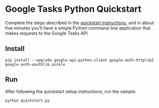 # Google Tasks Python Quickstart

Complete the steps described in the [quickstart instructions](
https://developers.google.com/google-apps/tasks/quickstart/python), and in about
five minutes you'll have a simple Python command-line application that makes
requests to the Google Tasks API.

## Install

```
pip install --upgrade google-api-python-client google-auth-httplib2 google-auth-oauthlib pickle
```

## Run

After following the quickstart setup instructions, run the sample:

```
python quickstart.py
```

